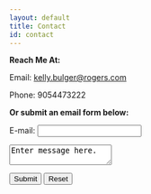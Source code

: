 ```yaml
---
layout: default
title: Contact
id: contact
---
```

**Reach Me At:** 

Email: kelly.bulger@rogers.com

Phone: 9054473222



**Or submit an email form below:**<form> 

E-mail: <input type="text" name ="email"  id="email"><br>

</form>



<form> 

<textarea>Enter message here.</textarea>

</form>

<input type="submit">    <input type="reset">
